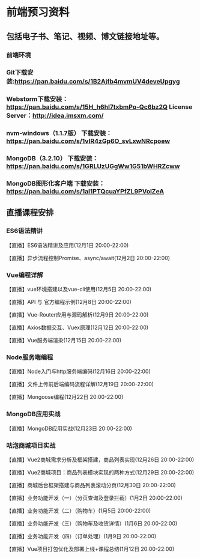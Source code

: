# 前端预习资料
## 包括电子书、笔记、视频、博文链接地址等。

### 前端环境
### Git下载安装:https://pan.baidu.com/s/1B2Ajfb4mvmUV4deveUpgyg
### Webstorm下载安装：https://pan.baidu.com/s/15H_h6hI7txbmPo-Qc6bz2Q  License Server：http://idea.imsxm.com/
### nvm-windows（1.1.7版） 下载安装：https://pan.baidu.com/s/1vIR4zGp6O_svLxwNRcpoew
### MongoDB（3.2.10） 下载安装：https://pan.baidu.com/s/1GRLUzUGgWw1G51bWHRZcww
### MongoDB图形化客户端 下载安装：https://pan.baidu.com/s/1al1PTQcuaYPfZL9PVolZeA

## 直播课程安排
### ES6语法精讲
【直播】ES6语法精讲及应用(12月1日 20:00-22:00)

【直播】异步流程控制Promise、async/await(12月2日 20:00-22:00)

### Vue编程详解
【直播】vue环境搭建以及vue-cli使用(12月5日 20:00-22:00)

【直播】API 与 官方编程示例(12月8日 20:00-22:00)

【直播】Vue-Router应用与源码解析(12月9日 20:00-22:00)

【直播】Axios数据交互、Vuex原理(12月12日 20:00-22:00)

【直播】Vue服务端渲染(12月15日 20:00-22:00)

### Node服务端编程
【直播】Node入门与http服务端编码(12月16日 20:00-22:00)

【直播】文件上传前后端编码流程详解(12月19日 20:00-22:00)

【直播】Mongoose编程(12月22日 20:00-22:00)

### MongoDB应用实战
【直播】MongoDB应用实战(12月23日 20:00-22:00)

### 咕泡商城项目实战
【直播】Vue2商城需求分析及框架搭建，商品列表实现(12月26日 20:00-22:00)

【直播】Vue2商城项目：商品列表模块实现的两种方式(12月29日 20:00-22:00)

【直播】商城后台框架搭建与商品列表滚动分页(12月30日 20:00-22:00)

【直播】业务功能开发（一）（分页查询及登录拦截）(1月2日 20:00-22:00)

【直播】业务功能开发（二）（购物车）(1月5日 20:00-22:00)

【直播】业务功能开发（三）（购物车及收货详情）(1月6日 20:00-22:00)

【直播】业务功能开发（四）（订单处理）(1月9日 20:00-22:00)

【直播】Vue项目打包优化及部署上线+课程总结(1月12日 20:00-22:00)